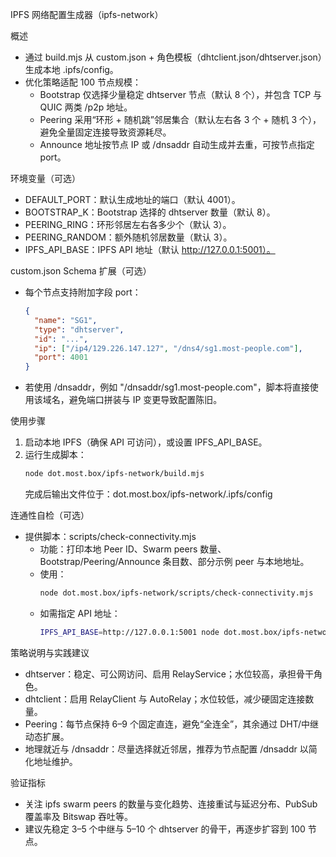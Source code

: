 IPFS 网络配置生成器（ipfs-network）

概述

- 通过 build.mjs 从 custom.json + 角色模板（dhtclient.json/dhtserver.json）生成本地 .ipfs/config。
- 优化策略适配 100 节点规模：
  - Bootstrap 仅选择少量稳定 dhtserver 节点（默认 8 个），并包含 TCP 与 QUIC 两类 /p2p 地址。
  - Peering 采用“环形 + 随机跳”邻居集合（默认左右各 3 个 + 随机 3 个），避免全量固定连接导致资源耗尽。
  - Announce 地址按节点 IP 或 /dnsaddr 自动生成并去重，可按节点指定 port。

环境变量（可选）

- DEFAULT_PORT：默认生成地址的端口（默认 4001）。
- BOOTSTRAP_K：Bootstrap 选择的 dhtserver 数量（默认 8）。
- PEERING_RING：环形邻居左右各多少个（默认 3）。
- PEERING_RANDOM：额外随机邻居数量（默认 3）。
- IPFS_API_BASE：IPFS API 地址（默认 http://127.0.0.1:5001）。

custom.json Schema 扩展（可选）

- 每个节点支持附加字段 port：
  ```json
  {
    "name": "SG1",
    "type": "dhtserver",
    "id": "...",
    "ip": ["/ip4/129.226.147.127", "/dns4/sg1.most-people.com"],
    "port": 4001
  }
  ```
- 若使用 /dnsaddr，例如 "/dnsaddr/sg1.most-people.com"，脚本将直接使用该域名，避免端口拼装与 IP 变更导致配置陈旧。

使用步骤

1. 启动本地 IPFS（确保 API 可访问），或设置 IPFS_API_BASE。
2. 运行生成脚本：
   ```bash
   node dot.most.box/ipfs-network/build.mjs
   ```
   完成后输出文件位于：dot.most.box/ipfs-network/.ipfs/config

连通性自检（可选）

- 提供脚本：scripts/check-connectivity.mjs
  - 功能：打印本地 Peer ID、Swarm peers 数量、Bootstrap/Peering/Announce 条目数、部分示例 peer 与本地地址。
  - 使用：
    ```bash
    node dot.most.box/ipfs-network/scripts/check-connectivity.mjs
    ```
  - 如需指定 API 地址：
    ```bash
    IPFS_API_BASE=http://127.0.0.1:5001 node dot.most.box/ipfs-network/scripts/check-connectivity.mjs
    ```

策略说明与实践建议

- dhtserver：稳定、可公网访问、启用 RelayService；水位较高，承担骨干角色。
- dhtclient：启用 RelayClient 与 AutoRelay；水位较低，减少硬固定连接数量。
- Peering：每节点保持 6–9 个固定直连，避免“全连全”，其余通过 DHT/中继动态扩展。
- 地理就近与 /dnsaddr：尽量选择就近邻居，推荐为节点配置 /dnsaddr 以简化地址维护。

验证指标

- 关注 ipfs swarm peers 的数量与变化趋势、连接重试与延迟分布、PubSub 覆盖率及 Bitswap 吞吐等。
- 建议先稳定 3–5 个中继与 5–10 个 dhtserver 的骨干，再逐步扩容到 100 节点。
